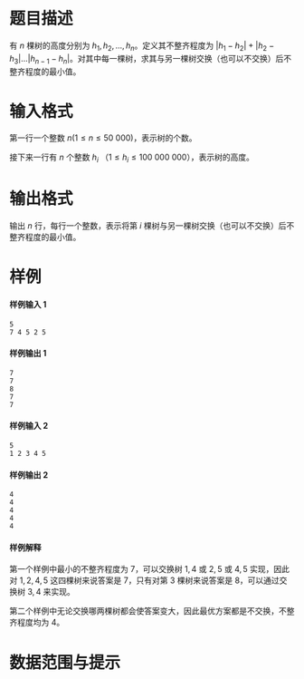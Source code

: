 
# 题目描述

有 $n$ 棵树的高度分别为 $h_1, h_2, ..., h_n$。定义其不整齐程度为 $\lvert h_1 - h_2 \rvert + \lvert h_2 - h_3 \rvert \ldots \lvert h_{n-1} - h_n \rvert$。对其中每一棵树，求其与另一棵树交换（也可以不交换）后不整齐程度的最小值。

# 输入格式

第一行一个整数 $n (1 \le n \le 50\ 000)$，表示树的个数。

接下来一行有 $n$  个整数 $h_i$ （$1 \le h_i \le 100\ 000\ 000$），表示树的高度。

# 输出格式

输出 $n$ 行，每行一个整数，表示将第 $i$ 棵树与另一棵树交换（也可以不交换）后不整齐程度的最小值。

# 样例

#### 样例输入 1
```plain
5
7 4 5 2 5
```

#### 样例输出 1
```plain
7
7
8
7
7
```

#### 样例输入 2
```plain
5
1 2 3 4 5
```

#### 样例输出 2
```plain
4
4
4
4
4
```

#### 样例解释
第一个样例中最小的不整齐程度为 $7$，可以交换树 $1,4$ 或 $2,5$ 或 $4,5$ 实现，因此对 $1,2,4,5$ 这四棵树来说答案是 $7$，只有对第 $3$ 棵树来说答案是 $8$，可以通过交换树 $3,4$ 来实现。

第二个样例中无论交换哪两棵树都会使答案变大，因此最优方案都是不交换，不整齐程度均为 $4$。

# 数据范围与提示



